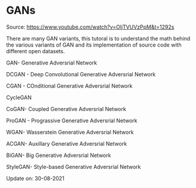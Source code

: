 # GANs

Source: https://www.youtube.com/watch?v=OljTVUVzPpM&t=1292s

There are many GAN variants, this tutoral is to understand the math behind the various variants of GAN and its implementation of source code with different open datasets. 

GAN- Generative Adversrial Network 

DCGAN - Deep Convolutional Generative Adversrial Network 

CGAN - COnditional Generative Adversrial Network 

CycleGAN

CoGAN- Coupled Generative Adversrial Network 

ProGAN - Prograssive Generative Adversrial Network 

WGAN- Wasserstein Generative Adversrial Network 

ACGAN- Auxillary Generative Adversrial Network 

BiGAN- Big Generative Adversrial Network 

StyleGAN- Style-based Generative Adversrial Network 

Update on: 30-08-2021
